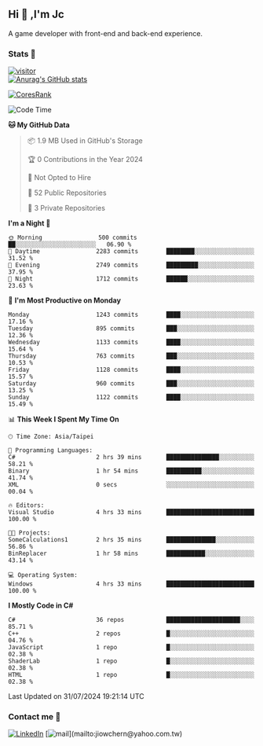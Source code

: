 ## Hi 👋 ,I'm Jc  

A game developer with front-end and back-end experience.  

### Stats  📝
[![visitor](https://visitor-badge.glitch.me/badge?page_id=jiowchern.jiowchern&style=flat-square&color=0088cc)](https://visitor-badge.glitch.me/badge?page_id=jiowchern.jiowchern&style=flat-square&color=0088cc)  
[![Anurag's GitHub stats](https://github-readme-stats.vercel.app/api?username=jiowchern&count_private=true&&show_icons=true)](https://github.com/anuraghazra/github-readme-stats)  
<!-- [![trophy](https://github-profile-trophy.vercel.app/?username=jiowchern)](https://github.com/ryo-ma/github-profile-trophy)   -->
[![CoresRank](https://cr-ss-service.azurewebsites.net/api/ScreenShot?widget=summary&username=jiowchern)](https://cr-ss-service.azurewebsites.net/api/ScreenShot?widget=summary&username=jiowchern)


<!--START_SECTION:waka-->
![Code Time](http://img.shields.io/badge/Code%20Time-1%2C129%20hrs%209%20mins-blue)

**🐱 My GitHub Data** 

> 📦 1.9 MB Used in GitHub's Storage 
 > 
> 🏆 0 Contributions in the Year 2024
 > 
> 🚫 Not Opted to Hire
 > 
> 📜 52 Public Repositories 
 > 
> 🔑 3 Private Repositories 
 > 
**I'm a Night 🦉** 

```text
🌞 Morning                500 commits         ██░░░░░░░░░░░░░░░░░░░░░░░   06.90 % 
🌆 Daytime                2283 commits        ████████░░░░░░░░░░░░░░░░░   31.52 % 
🌃 Evening                2749 commits        █████████░░░░░░░░░░░░░░░░   37.95 % 
🌙 Night                  1712 commits        ██████░░░░░░░░░░░░░░░░░░░   23.63 % 
```
📅 **I'm Most Productive on Monday** 

```text
Monday                   1243 commits        ████░░░░░░░░░░░░░░░░░░░░░   17.16 % 
Tuesday                  895 commits         ███░░░░░░░░░░░░░░░░░░░░░░   12.36 % 
Wednesday                1133 commits        ████░░░░░░░░░░░░░░░░░░░░░   15.64 % 
Thursday                 763 commits         ███░░░░░░░░░░░░░░░░░░░░░░   10.53 % 
Friday                   1128 commits        ████░░░░░░░░░░░░░░░░░░░░░   15.57 % 
Saturday                 960 commits         ███░░░░░░░░░░░░░░░░░░░░░░   13.25 % 
Sunday                   1122 commits        ████░░░░░░░░░░░░░░░░░░░░░   15.49 % 
```


📊 **This Week I Spent My Time On** 

```text
🕑︎ Time Zone: Asia/Taipei

💬 Programming Languages: 
C#                       2 hrs 39 mins       ███████████████░░░░░░░░░░   58.21 % 
Binary                   1 hr 54 mins        ██████████░░░░░░░░░░░░░░░   41.74 % 
XML                      0 secs              ░░░░░░░░░░░░░░░░░░░░░░░░░   00.04 % 

🔥 Editors: 
Visual Studio            4 hrs 33 mins       █████████████████████████   100.00 % 

🐱‍💻 Projects: 
SomeCalculations1        2 hrs 35 mins       ██████████████░░░░░░░░░░░   56.86 % 
BinReplacer              1 hr 58 mins        ███████████░░░░░░░░░░░░░░   43.14 % 

💻 Operating System: 
Windows                  4 hrs 33 mins       █████████████████████████   100.00 % 
```

**I Mostly Code in C#** 

```text
C#                       36 repos            █████████████████████░░░░   85.71 % 
C++                      2 repos             █░░░░░░░░░░░░░░░░░░░░░░░░   04.76 % 
JavaScript               1 repo              █░░░░░░░░░░░░░░░░░░░░░░░░   02.38 % 
ShaderLab                1 repo              █░░░░░░░░░░░░░░░░░░░░░░░░   02.38 % 
HTML                     1 repo              █░░░░░░░░░░░░░░░░░░░░░░░░   02.38 % 
```




 Last Updated on 31/07/2024 19:21:14 UTC
<!--END_SECTION:waka-->



### Contact me 💬
[![LinkedIn](https://img.shields.io/badge/-JiowchernChen-0077B5?style==flat-square&logo=LinkedIn&logoColor=white)](https://www.linkedin.com/in/jiowchern-chen-4aaa90b7/) [![mail](https://img.shields.io/badge/-jiowchern%40yahoo.com.tw-blueviolet?style=flat-square&logo=yahoo!)](mailto:jiowchern@yahoo.com.tw)    

<!-- [![Linkedin Badge](https://img.shields.io/badge/-LinkedIn-blue?style=flat-square&logo=Linkedin&logoColor=white&link=https://www.linkedin.com/in/jiowchern-chen-4aaa90b7/)](https://www.linkedin.com/in/jiowchern-chen-4aaa90b7/) -->


<!--
**jiowchern/jiowchern** is a ✨ _special_ ✨ repository because its `README.md` (this file) appears on your GitHub profile.

Here are some ideas to get you started:

- 🔭 I’m currently working on ...
- 🌱 I’m currently learning ...
- 👯 I’m looking to collaborate on ...
- 🤔 I’m looking for help with ...
- 💬 Ask me about ...
- 📫 How to reach me: ...
- 😄 Pronouns: ...
- ⚡ Fun fact: ...
-->
